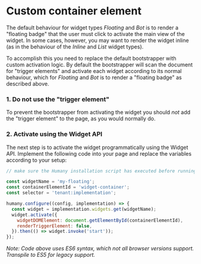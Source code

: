 # Custom container element
The default behaviour for widget types _Floating_ and _Bot_ is to render a "floating badge" that the user must click to activate the main view of the widget. In some cases, however, you may want to render the widget inline (as in the behaviour of the _Inline_ and _List_ widget types).

To accomplish this you need to replace the default bootstrapper with custom activation logic. By default the bootstrapper will scan the document for "trigger elements" and activate each widget according to its normal behaviour, which for _Floating_ and _Bot_ is to render a "floating badge" as described above.

### 1. Do not use the "trigger element"
To prevent the bootstrapper from activating the widget you should _not_ add the "trigger element" to the page, as you would normally do.

### 2. Activate using the Widget API
The next step is to activate the widget programmatically using the Widget API. Implement the following code into your page and replace the variables according to your setup:

```javascript
// make sure the Humany installation script has executed before running this code

const widgetName = 'my-floating';
const containerElementId = 'widget-container';
const selector = 'tenant:implementation';

humany.configure((config, implementation) => {
  const widget = implementation.widgets.get(widgetName);
  widget.activate({
    widgetDOMElement: document.getElementById(containerElementId),
    renderTriggerElement: false,
  }).then(() => widget.invoke('start'));
});
```
_Note: Code above uses ES6 syntax, which not all browser versions support. Transpile to ES5 for legacy support._